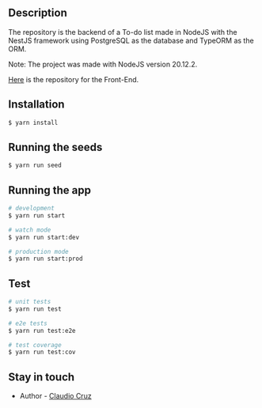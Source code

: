 ## Description

The repository is the backend of a To-do list made in NodeJS with the NestJS framework using PostgreSQL as the database and TypeORM as the ORM.

Note: The project was made with NodeJS version 20.12.2.

[Here](https://github.com/ClaudioCJunior/To-Do-List-Front.git) is the repository for the Front-End.

## Installation

```bash
$ yarn install
```

## Running the seeds

```bash
$ yarn run seed
```

## Running the app

```bash
# development
$ yarn run start

# watch mode
$ yarn run start:dev

# production mode
$ yarn run start:prod
```

## Test

```bash
# unit tests
$ yarn run test

# e2e tests
$ yarn run test:e2e

# test coverage
$ yarn run test:cov
```

## Stay in touch

- Author - [Claudio Cruz](www.linkedin.com/in/claudio-cruz-91156b142)


